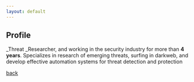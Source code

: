 ```yaml
---
layout: default
---
```


## Profile
_Threat _Researcher, and working in the security industry for more than **4 years**. Specializes in research of emerging threats, surfing in darkweb, and develop effective automation systems for threat detection and protection

[back](./)
